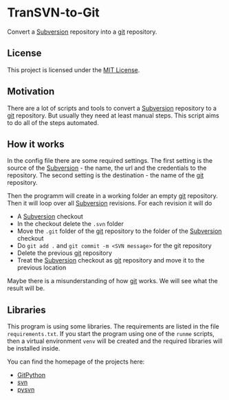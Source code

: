 # TranSVN-to-Git

Convert a [Subversion][SVN] repository into a [git][GIT] repository.

## License

This project is licensed under the [MIT License][MIT].

## Motivation

There are a lot of scripts and tools to convert a [Subversion][SVN] repository to a [git][GIT] repository. But usually they need at least manual steps. This script aims to do all of the steps automated.

## How it works

In the config file there are some required settings. The first setting is the source of the [Subversion][SVN] - the name, the url and the credentials to the repository. The second setting is the destination - the name of the [git][GIT] repository.

Then the programm will create in a working folder an empty [git][GIT] repository. Then it will loop over all [Subversion][SVN] revisions. For each revision it will do

* A [Subversion][SVN] checkout
* In the checkout delete the `.svn` folder
* Move the `.git` folder of the [git][GIT] repository to the folder of the [Subversion][SVN] checkout
* Do `git add .` and `git commit -m <SVN message>` for the git repository
* Delete the previous [git][GIT] repository
* Treat the [Subversion][SVN] checkout as [git][GIT] repository and move it to the previous location

Maybe there is a misunderstanding of how [git][GIT] works. We will see what the result will be.

## Libraries

This program is using some libraries. The requirements are listed in the file `requirements.txt`. If you start the program using one of the `runme` scripts, then a virtual environment `venv` will be created and the required libraries will be installed inside.

You can find the homepage of the projects here:

* [GitPython][LIBGIT]
* [svn][LIBSVN]
* [pysvn][PYSVN]

[GIT]: https://git-scm.com/
[MIT]: https://opensource.org/licenses/MIT
[SVN]: https://subversion.apache.org/
[LIBGIT]: https://github.com/gitpython-developers/GitPython
[LIBSVN]: https://github.com/dsoprea/PySvn
[PYSVN]: https://pysvn.sourceforge.io
